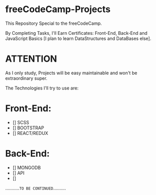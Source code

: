 # freeCodeCamp-Projects

This Repository Special to the freeCodeCamp. 

By Completing Tasks, I'll Earn Certificates: Front-End, Back-End and JavaScript Basics [I plan to learn DataStructures and DataBases else].

# ATTENTION

As I only study, Projects will be easy maintainable and won't be extraordinary super.

The Technologies I'll try to use are:
# Front-End:
- [] SCSS
- [] BOOTSTRAP
- [] REACT/REDUX

# Back-End:
- [] MONGODB
- [] API
- [] 

...........`TO BE CONTINUED`.......... 


